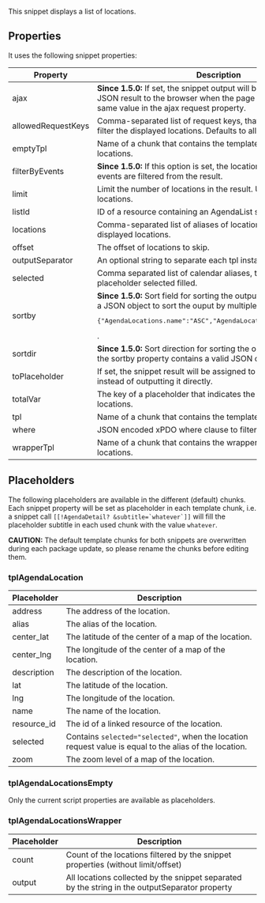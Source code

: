 This snippet displays a list of locations.

## Properties

It uses the following snippet properties:

| Property           | Description                                                                                                                                                                                                   | Default                   |
|--------------------|---------------------------------------------------------------------------------------------------------------------------------------------------------------------------------------------------------------|---------------------------|
| ajax               | **Since 1.5.0:** If set, the snippet output will be directly output as JSON result to the browser when the page is requested with the same value in the ajax request property.                                | 0 (No)                    |
| allowedRequestKeys | Comma-separated list of request keys, that could be used to filter the displayed locations. Defaults to all allowed.                                                                                          | -                         |
| emptyTpl           | Name of a chunk that contains the template for not found locations.                                                                                                                                           | tplAgendaLocationsEmpty   |
| filterByEvents     | **Since 1.5.0:** If this option is set, the locations with no future events are filtered from the result.                                                                                                     | 0 (No)                    |
| limit              | Limit the number of locations in the result. Use "0" for unlimited locations.                                                                                                                                 | 20                        |
| listId             | ID of a resource containing an AgendaList snippet call.                                                                                                                                                       | -                         |
| locations          | Comma-separated list of aliases of locations to filter the displayed locations.                                                                                                                               | -                         |
| offset             | The offset of locations to skip.                                                                                                                                                                              | -                         |
| outputSeparator    | An optional string to separate each tpl instance.                                                                                                                                                             | -                         |
| selected           | Comma separated list of calendar aliases, that have the placeholder selected filled.                                                                                                                          | -                         |
| sortby             | **Since 1.5.0:** Sort field for sorting the output. It could also contain a JSON object to sort the ouput by multiple fields like <pre>{"AgendaLocations.name":"ASC","AgendaLocations.address":"DESC"}</pre>. | sortindex                 |
| sortdir            | **Since 1.5.0:** Sort direction for sorting the output. Unused when the sortby property contains a valid JSON object.                                                                                         | ASC                       |
| toPlaceholder      | If set, the snippet result will be assigned to this placeholder instead of outputting it directly.                                                                                                            | -                         |
| totalVar           | The key of a placeholder that indicates the total number of locations.                                                                                                                                        | agendalocations.total     |
| tpl                | Name of a chunk that contains the template for one location.                                                                                                                                                  | tplAgendaLocation         |
| where              | JSON encoded xPDO where clause to filter the locations.                                                                                                                                                       | -                         |
| wrapperTpl         | Name of a chunk that contains the wrapper template for all locations.                                                                                                                                         | tplAgendaLocationsWrapper |

## Placeholders

The following placeholders are available in the different (default) chunks. Each
snippet property will be set as placeholder in each template chunk, i.e. a
snippet call ```[[!AgendaDetail? &subtitle=`whatever`]]``` will fill the
placeholder subtitle in each used chunk with the value `whatever`.

**CAUTION:** The default template chunks for both snippets are overwritten
during each package update, so please rename the chunks before editing them.

### tplAgendaLocation

| Placeholder | Description                                                                                            |
|-------------|--------------------------------------------------------------------------------------------------------|
| address     | The address of the location.                                                                           |
| alias       | The alias of the location.                                                                             |
| center_lat  | The latitude of the center of a map of the location.                                                   |
| center_lng  | The longitude of the center of a map of the location.                                                  |
| description | The description of the location.                                                                       |
| lat         | The latitude of the location.                                                                          |
| lng         | The longitude of the location.                                                                         |
| name        | The name of the location.                                                                              |
| resource_id | The id of a linked resource of the location.                                                           |
| selected    | Contains `selected="selected"`, when the location request value is equal to the alias of the location. |
| zoom        | The zoom level of a map of the location.                                                               |

### tplAgendaLocationsEmpty

Only the current script properties are available as placeholders.

### tplAgendaLocationsWrapper

| Placeholder | Description                                                                                    |
|-------------|------------------------------------------------------------------------------------------------|
| count       | Count of the locations filtered by the snippet properties (without limit/offset)               |
| output      | All locations collected by the snippet separated by the string in the outputSeparator property |
